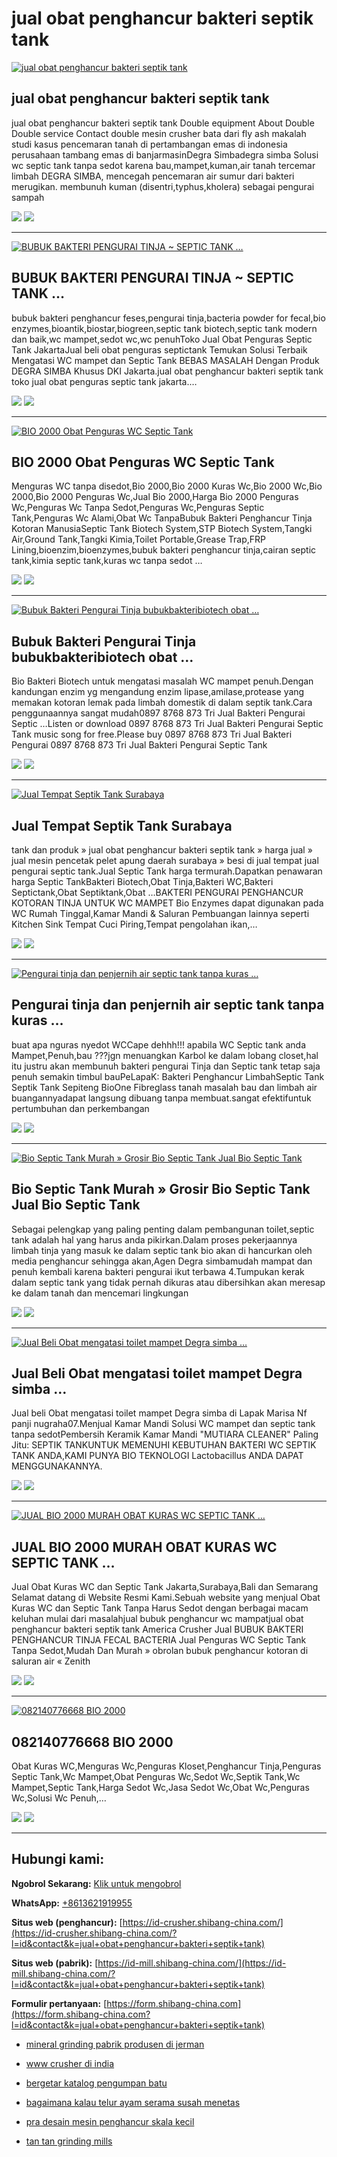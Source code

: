 # jual obat penghancur bakteri septik tank

<a href="https://swt.shibang-china.com/?l=id&img&k=jual+obat+penghancur+bakteri+septik+tank" target="_blank">![jual obat penghancur bakteri septik tank](http://static.shibang-china.com/all-800x300/789.jpg)</a>

## jual obat penghancur bakteri septik tank
jual obat penghancur bakteri septik tank Double equipment About Double Double service Contact double mesin crusher bata dari fly ash makalah studi kasus pencemaran tanah di pertambangan emas di indonesia perusahaan tambang emas di banjarmasinDegra Simbadegra simba Solusi wc septic tank tanpa sedot karena bau,mampet,kuman,air tanah tercemar limbah DEGRA SIMBA, mencegah pencemaran air sumur dari bakteri merugikan. membunuh kuman (disentri,typhus,kholera) sebagai pengurai sampah


<a href="https://whatsapp.shibangsoft.com/WhatsApp.php" target="_blank" title="WhatsApp">![](http://static.shibang-china.com/icon/whatsapp.png)</a> <a href="https://swt.shibang-china.com/?l=id&icon&k=jual+obat+penghancur+bakteri+septik+tank" target="_blank">![](http://static.shibang-china.com/icon/chat-id.png)</a>

---

<a href="https://swt.shibang-china.com/?l=id&img&k=jual+obat+penghancur+bakteri+septik+tank" target="_blank">![BUBUK BAKTERI PENGURAI TINJA ~ SEPTIC TANK …](http://static.shibang-china.com/all-800x300/961.jpg)</a>

## BUBUK BAKTERI PENGURAI TINJA ~ SEPTIC TANK …
bubuk bakteri penghancur feses,pengurai tinja,bacteria powder for fecal,bio enzymes,bioantik,biostar,biogreen,septic tank biotech,septic tank modern dan baik,wc mampet,sedot wc,wc penuhToko Jual Obat Penguras Septic Tank JakartaJual beli obat penguras septictank Temukan Solusi Terbaik Mengatasi WC mampet dan Septic Tank BEBAS MASALAH Dengan Produk DEGRA SIMBA Khusus DKI Jakarta.jual obat penghancur bakteri septik tank toko jual obat penguras septic tank jakarta.…


<a href="https://whatsapp.shibangsoft.com/WhatsApp.php" target="_blank" title="WhatsApp">![](http://static.shibang-china.com/icon/whatsapp.png)</a> <a href="https://swt.shibang-china.com/?l=id&icon&k=jual+obat+penghancur+bakteri+septik+tank" target="_blank">![](http://static.shibang-china.com/icon/chat-id.png)</a>

---

<a href="https://swt.shibang-china.com/?l=id&img&k=jual+obat+penghancur+bakteri+septik+tank" target="_blank">![BIO 2000 Obat Penguras WC Septic Tank](http://static.shibang-china.com/all-800x300/1228.jpg)</a>

## BIO 2000 Obat Penguras WC Septic Tank
Menguras WC tanpa disedot,Bio 2000,Bio 2000 Kuras Wc,Bio 2000 Wc,Bio 2000,Bio 2000 Penguras Wc,Jual Bio 2000,Harga Bio 2000 Penguras Wc,Penguras Wc Tanpa Sedot,Penguras Wc,Penguras Septic Tank,Penguras Wc Alami,Obat Wc TanpaBubuk Bakteri Penghancur Tinja Kotoran ManusiaSeptic Tank Biotech System,STP Biotech System,Tangki Air,Ground Tank,Tangki Kimia,Toilet Portable,Grease Trap,FRP Lining,bioenzim,bioenzymes,bubuk bakteri penghancur tinja,cairan septic tank,kimia septic tank,kuras wc tanpa sedot …


<a href="https://whatsapp.shibangsoft.com/WhatsApp.php" target="_blank" title="WhatsApp">![](http://static.shibang-china.com/icon/whatsapp.png)</a> <a href="https://swt.shibang-china.com/?l=id&icon&k=jual+obat+penghancur+bakteri+septik+tank" target="_blank">![](http://static.shibang-china.com/icon/chat-id.png)</a>

---

<a href="https://swt.shibang-china.com/?l=id&img&k=jual+obat+penghancur+bakteri+septik+tank" target="_blank">![Bubuk Bakteri Pengurai Tinja bubukbakteribiotech obat …](http://static.shibang-china.com/all-800x300/320.jpg)</a>

## Bubuk Bakteri Pengurai Tinja bubukbakteribiotech obat …
Bio Bakteri Biotech untuk mengatasi masalah WC mampet penuh.Dengan kandungan enzim yg mengandung enzim lipase,amilase,protease yang memakan kotoran lemak pada limbah domestik di dalam septik tank.Cara penggunaannya sangat mudah0897 8768 873 Tri Jual Bakteri Pengurai Septic …Listen or download 0897 8768 873 Tri Jual Bakteri Pengurai Septic Tank music song for free.Please buy 0897 8768 873 Tri Jual Bakteri Pengurai 0897 8768 873 Tri Jual Bakteri Pengurai Septic Tank


<a href="https://whatsapp.shibangsoft.com/WhatsApp.php" target="_blank" title="WhatsApp">![](http://static.shibang-china.com/icon/whatsapp.png)</a> <a href="https://swt.shibang-china.com/?l=id&icon&k=jual+obat+penghancur+bakteri+septik+tank" target="_blank">![](http://static.shibang-china.com/icon/chat-id.png)</a>

---

<a href="https://swt.shibang-china.com/?l=id&img&k=jual+obat+penghancur+bakteri+septik+tank" target="_blank">![Jual Tempat Septik Tank Surabaya](http://static.shibang-china.com/all-800x300/3.jpg)</a>

## Jual Tempat Septik Tank Surabaya
tank dan produk » jual obat penghancur bakteri septik tank » harga jual » jual mesin pencetak pelet apung daerah surabaya » besi di jual tempat jual pengurai septic tank.Jual Septic Tank harga termurah.Dapatkan penawaran harga Septic TankBakteri Biotech,Obat Tinja,Bakteri WC,Bakteri Septictank,Obat Septiktank,Obat …BAKTERI PENGURAI PENGHANCUR KOTORAN TINJA UNTUK WC MAMPET Bio Enzymes dapat digunakan pada WC Rumah Tinggal,Kamar Mandi & Saluran Pembuangan lainnya seperti Kitchen Sink Tempat Cuci Piring,Tempat pengolahan ikan,…


<a href="https://whatsapp.shibangsoft.com/WhatsApp.php" target="_blank" title="WhatsApp">![](http://static.shibang-china.com/icon/whatsapp.png)</a> <a href="https://swt.shibang-china.com/?l=id&icon&k=jual+obat+penghancur+bakteri+septik+tank" target="_blank">![](http://static.shibang-china.com/icon/chat-id.png)</a>

---

<a href="https://swt.shibang-china.com/?l=id&img&k=jual+obat+penghancur+bakteri+septik+tank" target="_blank">![Pengurai tinja dan penjernih air septic tank tanpa kuras …](http://static.shibang-china.com/all-800x300/1116.jpg)</a>

## Pengurai tinja dan penjernih air septic tank tanpa kuras …
buat apa nguras nyedot WCCape dehhh!!! apabila WC Septic tank anda Mampet,Penuh,bau ???jgn menuangkan Karbol ke dalam lobang closet,hal itu justru akan membunuh bakteri pengurai Tinja dan Septic tank tetap saja penuh semakin timbul bauPeLapaK: Bakteri Penghancur LimbahSeptic Tank Septik Tank Sepiteng BioOne Fibreglass tanah masalah bau dan limbah air buangannyadapat langsung dibuang tanpa membuat.sangat efektifuntuk pertumbuhan dan perkembangan


<a href="https://whatsapp.shibangsoft.com/WhatsApp.php" target="_blank" title="WhatsApp">![](http://static.shibang-china.com/icon/whatsapp.png)</a> <a href="https://swt.shibang-china.com/?l=id&icon&k=jual+obat+penghancur+bakteri+septik+tank" target="_blank">![](http://static.shibang-china.com/icon/chat-id.png)</a>

---

<a href="https://swt.shibang-china.com/?l=id&img&k=jual+obat+penghancur+bakteri+septik+tank" target="_blank">![Bio Septic Tank Murah » Grosir Bio Septic Tank Jual Bio Septic Tank](http://static.shibang-china.com/all-800x300/1118.jpg)</a>

## Bio Septic Tank Murah » Grosir Bio Septic Tank Jual Bio Septic Tank
Sebagai pelengkap yang paling penting dalam pembangunan toilet,septic tank adalah hal yang harus anda pikirkan.Dalam proses pekerjaannya limbah tinja yang masuk ke dalam septic tank bio akan di hancurkan oleh media penghancur sehingga akan,Agen Degra simbamudah mampat dan penuh kembali karena bakteri pengurai ikut terbawa 4.Tumpukan kerak dalam septic tank yang tidak pernah dikuras atau dibersihkan akan meresap ke dalam tanah dan mencemari lingkungan


<a href="https://whatsapp.shibangsoft.com/WhatsApp.php" target="_blank" title="WhatsApp">![](http://static.shibang-china.com/icon/whatsapp.png)</a> <a href="https://swt.shibang-china.com/?l=id&icon&k=jual+obat+penghancur+bakteri+septik+tank" target="_blank">![](http://static.shibang-china.com/icon/chat-id.png)</a>

---

<a href="https://swt.shibang-china.com/?l=id&img&k=jual+obat+penghancur+bakteri+septik+tank" target="_blank">![Jual Beli Obat mengatasi toilet mampet Degra simba …](http://static.shibang-china.com/all-800x300/1082.jpg)</a>

## Jual Beli Obat mengatasi toilet mampet Degra simba …
Jual beli Obat mengatasi toilet mampet Degra simba di Lapak Marisa Nf panji nugraha07.Menjual Kamar Mandi Solusi WC mampet dan septic tank tanpa sedotPembersih Keramik Kamar Mandi "MUTIARA CLEANER" Paling Jitu: SEPTIK TANKUNTUK MEMENUHI KEBUTUHAN BAKTERI WC SEPTIK TANK ANDA,KAMI PUNYA BIO TEKNOLOGI Lactobacillus ANDA DAPAT MENGGUNAKANNYA.


<a href="https://whatsapp.shibangsoft.com/WhatsApp.php" target="_blank" title="WhatsApp">![](http://static.shibang-china.com/icon/whatsapp.png)</a> <a href="https://swt.shibang-china.com/?l=id&icon&k=jual+obat+penghancur+bakteri+septik+tank" target="_blank">![](http://static.shibang-china.com/icon/chat-id.png)</a>

---

<a href="https://swt.shibang-china.com/?l=id&img&k=jual+obat+penghancur+bakteri+septik+tank" target="_blank">![JUAL BIO 2000 MURAH OBAT KURAS WC SEPTIC TANK …](http://static.shibang-china.com/all-800x300/1445.jpg)</a>

## JUAL BIO 2000 MURAH OBAT KURAS WC SEPTIC TANK …
Jual Obat Kuras WC dan Septic Tank Jakarta,Surabaya,Bali dan Semarang Selamat datang di Website Resmi Kami.Sebuah website yang menjual Obat Kuras WC dan Septic Tank Tanpa Harus Sedot dengan berbagai macam keluhan mulai dari masalahjual bubuk penghancur wc mampatjual obat penghancur bakteri septik tank America Crusher Jual BUBUK BAKTERI PENGHANCUR TINJA FECAL BACTERIA Jual Penguras WC Septic Tank Tanpa Sedot,Mudah Dan Murah » obrolan bubuk penghancur kotoran di saluran air « Zenith


<a href="https://whatsapp.shibangsoft.com/WhatsApp.php" target="_blank" title="WhatsApp">![](http://static.shibang-china.com/icon/whatsapp.png)</a> <a href="https://swt.shibang-china.com/?l=id&icon&k=jual+obat+penghancur+bakteri+septik+tank" target="_blank">![](http://static.shibang-china.com/icon/chat-id.png)</a>

---

<a href="https://swt.shibang-china.com/?l=id&img&k=jual+obat+penghancur+bakteri+septik+tank" target="_blank">![082140776668 BIO 2000](http://static.shibang-china.com/all-800x300/1246.jpg)</a>

## 082140776668 BIO 2000
Obat Kuras WC,Menguras Wc,Penguras Kloset,Penghancur Tinja,Penguras Septic Tank,Wc Mampet,Obat Penguras Wc,Sedot Wc,Septik Tank,Wc Mampet,Septic Tank,Harga Sedot Wc,Jasa Sedot Wc,Obat Wc,Penguras Wc,Solusi Wc Penuh,…

<a href="https://whatsapp.shibangsoft.com/WhatsApp.php" target="_blank" title="WhatsApp">![](http://static.shibang-china.com/icon/whatsapp.png)</a> <a href="https://swt.shibang-china.com/?l=id&icon&k=jual+obat+penghancur+bakteri+septik+tank" target="_blank">![](http://static.shibang-china.com/icon/chat-id.png)</a>

---
## Hubungi kami:

**Ngobrol Sekarang:** [Klik untuk mengobrol](https://swt.shibang-china.com?l=id&contact&k=jual+obat+penghancur+bakteri+septik+tank)

**WhatsApp:**  [+8613621919955](https://whatsapp.shibangsoft.com/WhatsApp.php)

**Situs web (penghancur):** [https://id-crusher.shibang-china.com/](https://id-crusher.shibang-china.com/?l=id&contact&k=jual+obat+penghancur+bakteri+septik+tank)

**Situs web (pabrik):** [https://id-mill.shibang-china.com/](https://id-mill.shibang-china.com/?l=id&contact&k=jual+obat+penghancur+bakteri+septik+tank)

**Formulir pertanyaan:** [https://form.shibang-china.com](https://form.shibang-china.com?l=id&contact&k=jual+obat+penghancur+bakteri+septik+tank)

* [mineral grinding pabrik produsen di jerman](../22/mineral%20grinding%20pabrik%20produsen%20di%20jerman.md)

* [www crusher di india](../19/www%20crusher%20di%20india.md)

* [bergetar katalog pengumpan batu](../28/bergetar%20katalog%20pengumpan%20batu.md)

* [bagaimana kalau telur ayam serama susah menetas](../24/bagaimana%20kalau%20telur%20ayam%20serama%20susah%20menetas.md)

* [pra desain mesin penghancur skala kecil](../18/pra%20desain%20mesin%20penghancur%20skala%20kecil.md)

* [tan tan grinding mills](../20/tan%20tan%20grinding%20mills.md)